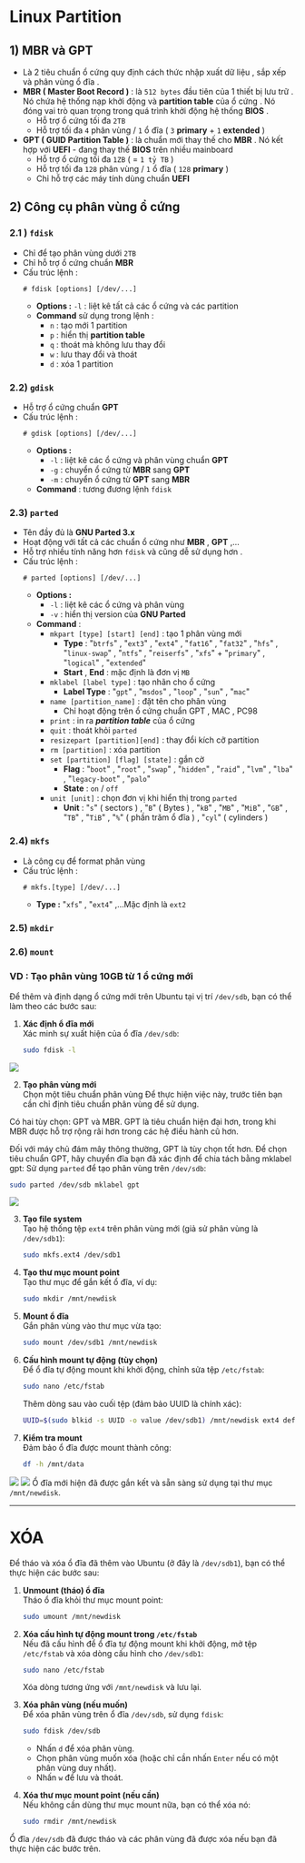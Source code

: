 # Linux Partition
## **1) MBR và GPT**
- Là 2 tiêu chuẩn ổ cứng quy định cách thức nhập xuất dữ liệu , sắp xếp và phân vùng ổ đĩa .
- **MBR ( Master Boot Record )** : là `512 bytes` đầu tiên của 1 thiết bị lưu trữ . Nó chứa hệ thống nạp khởi động và **partition table** của ổ cứng . Nó đóng vai trò quan trọng trong quá trình khởi động hệ thống **BIOS** .
    - Hỗ trợ ổ cứng tối đa `2TB` 
    - Hỗ trợ tối đa `4` phân vùng / `1` ổ đĩa ( `3` **primary** + `1` **extended** )
- **GPT ( GUID Partition Table )** : là chuẩn mới thay thế cho **MBR** . Nó kết hợp với **UEFI** - đang thay thế **BIOS** trên nhiều mainboard
    - Hỗ trợ ổ cứng tối đa `1ZB` ( = `1 tỷ TB` )
    - Hỗ trợ tối đa `128` phân vùng / `1` ổ đĩa ( `128` **primary** )
    - Chỉ hỗ trợ các máy tính dùng chuẩn **UEFI**
## **2) Công cụ phân vùng ổ cứng**
### **2.1 ) `fdisk`**
- Chỉ để tạo phân vùng dưới `2TB`
- Chỉ hỗ trợ ổ cứng chuẩn **MBR** 
- Cấu trúc lệnh :
    ```
    # fdisk [options] [/dev/...]
    ```
    - **Options :** `-l` : liệt kê tất cả các ổ cứng và các partition
    - **Command** sử dụng trong lệnh :
        - `n` : tạo mới 1 partition
        - `p` : hiển thị **partition table**
        - `q` : thoát mà không lưu thay đổi
        - `w` : lưu thay đổi và thoát
        - `d` : xóa 1 partition
### **2.2) `gdisk`**
- Hỗ trợ ổ cứng chuẩn **GPT**
- Cấu trúc lệnh :
    ```
    # gdisk [options] [/dev/...]
    ```
    - **Options :** 
        - `-l` : liệt kê các ổ cứng và phân vùng chuẩn **GPT**
        - `-g` : chuyển ổ cứng từ **MBR** sang **GPT**
        - `-m` : chuyển ổ cứng từ **GPT** sang **MBR**
    - **Command** : tương đương lệnh `fdisk`
### **2.3) `parted`**
- Tên đầy đủ là **GNU Parted 3.x**
- Hoạt động với tất cả các chuẩn ổ cứng như **MBR** , **GPT** ,...
- Hỗ trợ nhiều tính năng hơn `fdisk` và cũng dễ sử dụng hơn .
- Cấu trúc lệnh : 
    ```
    # parted [options] [/dev/...]
    ```
    - **Options :** 
        - `-l` : liệt kê các ổ cứng và phân vùng
        - `-v` : hiển thị version của **GNU Parted**
    - **Command** :
        - `mkpart [type] [start] [end]` : tạo 1 phân vùng mới
            - **Type** : "`btrfs`" , "`ext3`" , "`ext4`" , "`fat16`" , "`fat32`" , "`hfs`" , "`linux-swap`" , "`ntfs`" , "`reiserfs`" , "`xfs`" + "`primary`" , "`logical`" , "`extended`"
            - **Start** , **End** : mặc định là đơn vị `MB`
        - `mklabel [label type]` : tạo nhãn cho ổ cứng
            - **Label Type** : "`gpt`" , "`msdos`" , "`loop`" , "`sun`" , "`mac`"
        - `name [partition_name]` : đặt tên cho phân vùng
            - Chỉ hoạt động trên ổ cứng chuẩn GPT , MAC , PC98
        - `print` : in ra ***partition table*** của ổ cứng
        - `quit` : thoát khỏi `parted`
        - `resizepart [partition][end]` : thay đổi kích cỡ partition
        - `rm [partition]` : xóa partition
        - `set [partition] [flag] [state]` : gắn cờ
            - **Flag** : "`boot`" , "`root`" , "`swap`" , "`hidden`" , "`raid`" , "`lvm`" , "`lba`" , "`legacy-boot`" , "`palo`"
            - **State** : `on` / `off`
        - `unit [unit]` : chọn đơn vị khi hiển thị trong `parted`
            - **Unit** : "`s`" ( sectors ) , "`B`" ( Bytes ) , "`kB`" , "`MB`" , "`MiB`" , "`GB`" , "`TB`" , "`TiB`" , "`%`" ( phần trăm ổ đĩa ) , "`cyl`" ( cylinders )
### **2.4) `mkfs`**
- Là công cụ để format phân vùng
- Cấu trúc lệnh :
    ```
    # mkfs.[type] [/dev/...]
    ```
    - **Type :** "`xfs`" , "`ext4`" ,...Mặc định là `ext2`
### **2.5) `mkdir`**
### **2.6) `mount`**
### **VD : Tạo phân vùng 10GB từ 1 ổ cứng mới**
Để thêm và định dạng ổ cứng mới trên Ubuntu tại vị trí `/dev/sdb`, bạn có thể làm theo các bước sau:

1. **Xác định ổ đĩa mới**  
   Xác minh sự xuất hiện của ổ đĩa `/dev/sdb`:
   ```bash
   sudo fdisk -l
   ```
![](https://img001.prntscr.com/file/img001/h3D1ySsHTui1x6Leu3WDBQ.png)

2. **Tạo phân vùng mới**  
Chọn một tiêu chuẩn phân vùng Để thực hiện việc này, trước tiên bạn cần chỉ định tiêu chuẩn phân vùng để sử dụng.

Có hai tùy chọn: GPT và MBR. GPT là tiêu chuẩn hiện đại hơn, trong khi MBR được hỗ trợ rộng rãi hơn trong các hệ điều hành cũ hơn. 

Đối với máy chủ đám mây thông thường, GPT là tùy chọn tốt hơn. Để chọn tiêu chuẩn GPT, hãy chuyển đĩa bạn đã xác định để chia tách bằng mklabel gpt:
   Sử dụng `parted` để tạo phân vùng trên `/dev/sdb`:
   ```bash
  sudo parted /dev/sdb mklabel gpt
   ```
![](https://img001.prntscr.com/file/img001/wVCjcaa9SMiIC4-bZV5LKA.png)

3. **Tạo file system**  
   Tạo hệ thống tệp `ext4` trên phân vùng mới (giả sử phân vùng là `/dev/sdb1`):
   ```bash
   sudo mkfs.ext4 /dev/sdb1
   ```

4. **Tạo thư mục mount point**  
   Tạo thư mục để gắn kết ổ đĩa, ví dụ:
   ```bash
   sudo mkdir /mnt/newdisk
   ```

5. **Mount ổ đĩa**  
   Gắn phân vùng vào thư mục vừa tạo:
   ```bash
   sudo mount /dev/sdb1 /mnt/newdisk
   ```

6. **Cấu hình mount tự động (tùy chọn)**  
   Để ổ đĩa tự động mount khi khởi động, chỉnh sửa tệp `/etc/fstab`:
   ```bash
   sudo nano /etc/fstab
   ```
   Thêm dòng sau vào cuối tệp (đảm bảo UUID là chính xác):
   ```bash
   UUID=$(sudo blkid -s UUID -o value /dev/sdb1) /mnt/newdisk ext4 defaults 0 0
   ```

7. **Kiểm tra mount**  
   Đảm bảo ổ đĩa được mount thành công:
   ```bash
   df -h /mnt/data
   ```

![](https://img001.prntscr.com/file/img001/2t9zgd0cS7-2BoWZBn932w.png)
![](https://img001.prntscr.com/file/img001/g24jbw1ZSyi-heifs9_HoQ.png)
Ổ đĩa mới hiện đã được gắn kết và sẵn sàng sử dụng tại thư mục `/mnt/newdisk`.


---
# XÓA
Để tháo và xóa ổ đĩa đã thêm vào Ubuntu (ở đây là `/dev/sdb1`), bạn có thể thực hiện các bước sau:

1. **Unmount (tháo) ổ đĩa**  
   Tháo ổ đĩa khỏi thư mục mount point:
   ```bash
   sudo umount /mnt/newdisk
   ```

2. **Xóa cấu hình tự động mount trong `/etc/fstab`**  
   Nếu đã cấu hình để ổ đĩa tự động mount khi khởi động, mở tệp `/etc/fstab` và xóa dòng cấu hình cho `/dev/sdb1`:
   ```bash
   sudo nano /etc/fstab
   ```
   Xóa dòng tương ứng với `/mnt/newdisk` và lưu lại.

3. **Xóa phân vùng (nếu muốn)**  
   Để xóa phân vùng trên ổ đĩa `/dev/sdb`, sử dụng `fdisk`:
   ```bash
   sudo fdisk /dev/sdb
   ```
   - Nhấn `d` để xóa phân vùng.
   - Chọn phân vùng muốn xóa (hoặc chỉ cần nhấn `Enter` nếu có một phân vùng duy nhất).
   - Nhấn `w` để lưu và thoát.

4. **Xóa thư mục mount point (nếu cần)**  
   Nếu không cần dùng thư mục mount nữa, bạn có thể xóa nó:
   ```bash
   sudo rmdir /mnt/newdisk
   ```

Ổ đĩa `/dev/sdb` đã được tháo và các phân vùng đã được xóa nếu bạn đã thực hiện các bước trên.


